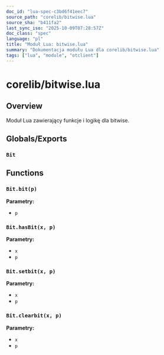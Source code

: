 ```yaml
---
doc_id: "lua-spec-c3bd6f41eec7"
source_path: "corelib/bitwise.lua"
source_sha: "b411fa2"
last_sync_iso: "2025-10-09T07:28:57Z"
doc_class: "spec"
language: "pl"
title: "Moduł Lua: bitwise.lua"
summary: "Dokumentacja modułu Lua dla corelib/bitwise.lua"
tags: ["lua", "module", "otclient"]
---
```


# corelib/bitwise.lua

## Overview

Moduł Lua zawierający funkcje i logikę dla bitwise.

## Globals/Exports

### `Bit`

## Functions

### `Bit.bit(p)`

**Parametry:**

- `p`

### `Bit.hasBit(x, p)`

**Parametry:**

- `x`
- `p`

### `Bit.setbit(x, p)`

**Parametry:**

- `x`
- `p`

### `Bit.clearbit(x, p)`

**Parametry:**

- `x`
- `p`
